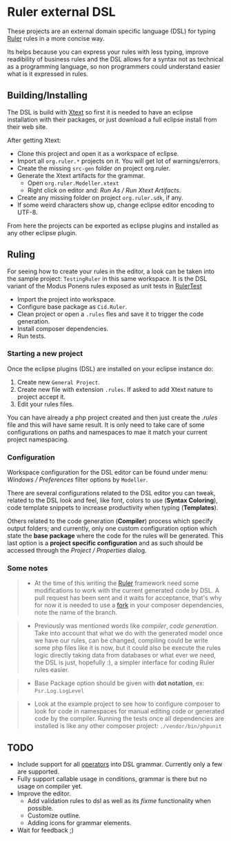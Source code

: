Ruler external DSL
==================

These projects are an external domain specific language (DSL) for typing
[Ruler](https://github.com/bobthecow/Ruler) rules in a more concise way.

Its helps because you can express your rules with less typing, improve
readibility of business rules and the DSL allows for a syntax not as
technical as a programming language, so non programmers could understand
easier what is it expressed in rules.

Building/Installing
-------------------

The DSL is build with [Xtext](http://www.eclipse.org/Xtext/) so first
it is needed to have an eclipse installation with their packages, or just
download a full eclipse install from their web site.

After getting Xtext:

* Clone this project and open it as a workspace of eclipse.
* Import all `org.ruler.*` projects on it. You will get lot of warnings/errors.
* Create the missing `src-gen` folder on project org.ruler.
* Generate the Xtext artifacts for the grammar.
	- Open `org.ruler.Modeller.xtext`
	- Right click on editor and: _Run As / Run Xtext Artifacts_.
* Create any missing folder on project `org.ruler.sdk`, if any.
* If some weird characters show up, change eclipse editor encoding to UTF-8.

From here the projects can be exported as eclipse plugins and installed
as any other eclipse plugin.

Ruling
------

For seeing how to create your rules in the editor, a look can be taken into
the sample project: `TestingRuler` in this same workspace. It is the DSL
variant of the Modus Ponens rules exposed as unit tests in
[RulerTest](https://github.com/bobthecow/Ruler/blob/master/tests/Ruler/Test/Functional/RulerTest.php)

* Import the project into workspace.
* Configure base package as `Cid.Ruler`.
* Clean project or open a `.rules` fles and save it to trigger the code generation.
* Install composer dependencies.
* Run tests.

### Starting a new project

Once the eclipse plugins (DSL) are installed on your eclipse instance do:

1. Create new `General Project`.
2. Create new file with extension `.rules`. If asked to add Xtext nature to project accept it.
3. Edit your rules files.

You can have already a php project created and then just create the _.rules_
file and this will have same result. It is only need to take care of some 
configurations on paths and namespaces to mae it match your current project
namespacing.

### Configuration

Workspace configuration for the DSL editor can be found under menu: 
_Windows / Preferences_ filter options by `Modeller`.

There are several configurations related to the DSL editor you can tweak,
related to the DSL look and feel, like font, colors to use (**Syntax Coloring**),
code template snippets to increase productivity when typing (**Templates**).

Others related to the code generation (**Compiler**) process which specify 
output folders; and currently, only one custom configuration option
which state the **base package** where the code for the rules will be 
generated. This last option is a **project specific configuration** and
as such should be accessed through the _Project / Properties_ dialog.

### Some notes

> * At the time of this writing the [Ruler](https://github.com/bobthecow/Ruler)
framework need some modifications to work with the current generated code by DSL.
A pull request has been sent and it waits for acceptance, that's why for now it is
needed to use a [fork](https://github.com/davidmpaz/Ruler/tree/proposition-impl) 
in your composer dependencies, note the name of the branch.

> * Previously was mentioned words like _compiler_, _code generation_. Take into
account that what we do with the generated model once we have our rules, can be 
changed, compiling could be write some php files like it is now, but it could also be
execute the rules logic directly taking data from databases or what ever we need, 
the DSL is just, hopefully :), a simpler interface for coding Ruler rules easier.

> * Base Package option should be given with **dot notation**, 
ex: `Psr.Log.LogLevel`

> * Look at the example project to see how to configure composer to look for
code in namespaces for manual editing code or generated code by the compiler.
Running the tests once all dependencies are installed is like any other composer
project: `./vendor/bin/phpunit`

TODO
----

* Include support for all [operators](https://github.com/bobthecow/Ruler/tree/master/src/Ruler/Operator) 
  into DSL grammar. Currently only a few are supported.
* Fully support callable usage in conditions, grammar is there but no usage on compiler yet.
* Improve the editor.
	- Add validation rules to dsl as well as its _fixme_ functionality when possible.
	- Customize outline.
	- Adding icons for grammar elements.
* Wait for feedback ;)
